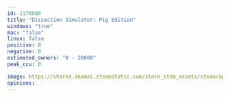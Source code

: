 ```yaml
---
id: 1176080
title: "Dissection Simulator: Pig Edition"
windows: "true"
mac: "false"
linux: false
positive: 0
negative: 0
estimated_owners: "0 - 20000"
peak_ccu: 0

image: https://shared.akamai.steamstatic.com/store_item_assets/steam/apps/1176080/header.jpg?t=1576010565
opinions:
---
```

